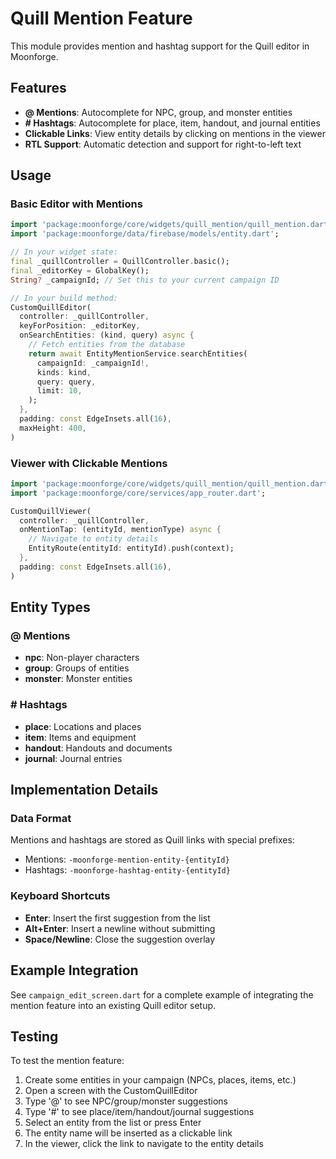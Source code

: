 # Quill Mention Feature

This module provides mention and hashtag support for the Quill editor in Moonforge.

## Features

- **@ Mentions**: Autocomplete for NPC, group, and monster entities
- **# Hashtags**: Autocomplete for place, item, handout, and journal entities
- **Clickable Links**: View entity details by clicking on mentions in the viewer
- **RTL Support**: Automatic detection and support for right-to-left text

## Usage

### Basic Editor with Mentions

```dart
import 'package:moonforge/core/widgets/quill_mention/quill_mention.dart';
import 'package:moonforge/data/firebase/models/entity.dart';

// In your widget state:
final _quillController = QuillController.basic();
final _editorKey = GlobalKey();
String? _campaignId; // Set this to your current campaign ID

// In your build method:
CustomQuillEditor(
  controller: _quillController,
  keyForPosition: _editorKey,
  onSearchEntities: (kind, query) async {
    // Fetch entities from the database
    return await EntityMentionService.searchEntities(
      campaignId: _campaignId!,
      kinds: kind,
      query: query,
      limit: 10,
    );
  },
  padding: const EdgeInsets.all(16),
  maxHeight: 400,
)
```

### Viewer with Clickable Mentions

```dart
import 'package:moonforge/core/widgets/quill_mention/quill_mention.dart';
import 'package:moonforge/core/services/app_router.dart';

CustomQuillViewer(
  controller: _quillController,
  onMentionTap: (entityId, mentionType) async {
    // Navigate to entity details
    EntityRoute(entityId: entityId).push(context);
  },
  padding: const EdgeInsets.all(16),
)
```

## Entity Types

### @ Mentions

- **npc**: Non-player characters
- **group**: Groups of entities
- **monster**: Monster entities

### # Hashtags

- **place**: Locations and places
- **item**: Items and equipment
- **handout**: Handouts and documents
- **journal**: Journal entries

## Implementation Details

### Data Format

Mentions and hashtags are stored as Quill links with special prefixes:

- Mentions: `-moonforge-mention-entity-{entityId}`
- Hashtags: `-moonforge-hashtag-entity-{entityId}`

### Keyboard Shortcuts

- **Enter**: Insert the first suggestion from the list
- **Alt+Enter**: Insert a newline without submitting
- **Space/Newline**: Close the suggestion overlay

## Example Integration

See `campaign_edit_screen.dart` for a complete example of integrating the mention feature into an existing Quill editor setup.

## Testing

To test the mention feature:

1. Create some entities in your campaign (NPCs, places, items, etc.)
2. Open a screen with the CustomQuillEditor
3. Type '@' to see NPC/group/monster suggestions
4. Type '#' to see place/item/handout/journal suggestions
5. Select an entity from the list or press Enter
6. The entity name will be inserted as a clickable link
7. In the viewer, click the link to navigate to the entity details
